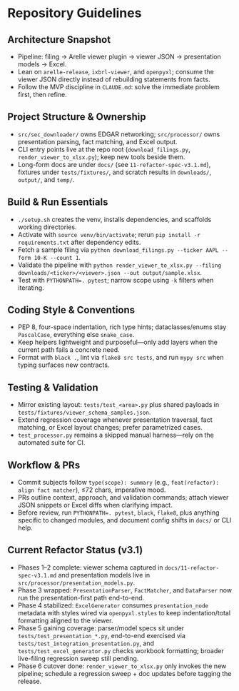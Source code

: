 # Repository Guidelines

## Architecture Snapshot
- Pipeline: filing → Arelle viewer plugin → viewer JSON → presentation models → Excel.
- Lean on `arelle-release`, `ixbrl-viewer`, and `openpyxl`; consume the viewer JSON directly instead of rebuilding statements from facts.
- Follow the MVP discipline in `CLAUDE.md`: solve the immediate problem first, then refine.

## Project Structure & Ownership
- `src/sec_downloader/` owns EDGAR networking; `src/processor/` owns presentation parsing, fact matching, and Excel output.
- CLI entry points live at the repo root (`download_filings.py`, `render_viewer_to_xlsx.py`); keep new tools beside them.
- Long-form docs are under `docs/` (see `11-refactor-spec-v3.1.md`), fixtures under `tests/fixtures/`, and scratch results in `downloads/`, `output/`, and `temp/`.

## Build & Run Essentials
- `./setup.sh` creates the venv, installs dependencies, and scaffolds working directories.
- Activate with `source venv/bin/activate`; rerun `pip install -r requirements.txt` after dependency edits.
- Fetch a sample filing via `python download_filings.py --ticker AAPL --form 10-K --count 1`.
- Validate the pipeline with `python render_viewer_to_xlsx.py --filing downloads/<ticker>/<viewer>.json --out output/sample.xlsx`.
- Test with `PYTHONPATH=. pytest`; narrow scope using `-k` filters when iterating.

## Coding Style & Conventions
- PEP 8, four-space indentation, rich type hints; dataclasses/enums stay `PascalCase`, everything else `snake_case`.
- Keep helpers lightweight and purposeful—only add layers when the current path fails a concrete need.
- Format with `black .`, lint via `flake8 src tests`, and run `mypy src` when typing surfaces new contracts.

## Testing & Validation
- Mirror existing layout: `tests/test_<area>.py` plus shared payloads in `tests/fixtures/viewer_schema_samples.json`.
- Extend regression coverage whenever presentation traversal, fact matching, or Excel layout changes; prefer parametrized cases.
- `test_processor.py` remains a skipped manual harness—rely on the automated suite for CI.

## Workflow & PRs
- Commit subjects follow `type(scope): summary` (e.g., `feat(refactor): align fact matcher`), ≤72 chars, imperative mood.
- PRs outline context, approach, and validation commands; attach viewer JSON snippets or Excel diffs when clarifying impact.
- Before review, run `PYTHONPATH=. pytest`, `black`, `flake8`, plus anything specific to changed modules, and document config shifts in `docs/` or CLI help.

## Current Refactor Status (v3.1)
- Phases 1–2 complete: viewer schema captured in `docs/11-refactor-spec-v3.1.md` and presentation models live in `src/processor/presentation_models.py`.
- Phase 3 wrapped: `PresentationParser`, `FactMatcher`, and `DataParser` now run the presentation-first path end-to-end.
- Phase 4 stabilized: `ExcelGenerator` consumes `presentation_node` metadata with styles wired via `openpyxl.styles` to keep indentation/total formatting aligned to the viewer.
- Phase 5 gaining coverage: parser/model specs sit under `tests/test_presentation_*.py`, end-to-end exercised via `tests/test_integration_presentation.py`, and `tests/test_excel_generator.py` checks workbook formatting; broader live-filing regression sweep still pending.
- Phase 6 cutover done: `render_viewer_to_xlsx.py` only invokes the new pipeline; schedule a regression sweep + doc updates before tagging the release.
